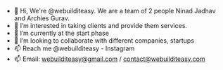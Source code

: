 - 👋 Hi, We're @webuilditeasy. We are a team of 2 people Ninad Jadhav and Archies Gurav.
- 👀 I’m interested in taking clients and provide them services.
- 🌱 I’m currently at the start phase
- 💞️ I’m looking to collaborate with different companies, startups 
- 📫 Reach me @webuilditeasy - Instagram
- 📫 Email: webuilditeasy@gmail.com / contact@webuilditeasy.com

<!---
webuilditeasy/webuilditeasy is a ✨ special ✨ repository because its `README.md` (this file) appears on your GitHub profile.
You can click the Preview link to take a look at your changes.
--->
